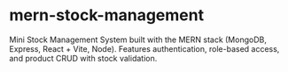 # mern-stock-management
Mini Stock Management System built with the MERN stack (MongoDB, Express, React + Vite, Node). Features authentication, role-based access, and product CRUD with stock validation.
